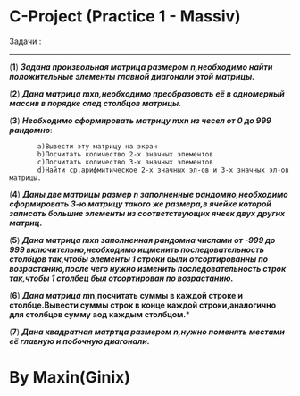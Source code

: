 # C-Project (Practice 1 - Massiv)
  Задачи  :
  ***
  (**1**) ***Задана произвольная матрица размером n,необходимо найти положительные элементы главной диагонали этой матрицы.***
  
  (**2**) ***Дана матрица mxn,необходимо преобразовать её в одномерный массив в порядке след столбцов матрицы.***
  
  (**3**) ***Необходимо сформировать матрицу mxn из чесел от 0 до 999 рандомно***:
  
           a)Вывести эту матрицу на экран
           b)Посчитать количество 2-х значных элементов
           c)Посчитать количество 3-х значных элементов
           d)Найти ср.арифмитическое 2-х значных эл-ов и 3-х значных эл-ов матрицы.
           
  (**4**) ***Даны две матрицы размер n заполненные рандомно,необходимо сформировать 3-ю матрицу такого же размера,в ячейке которой записать большие элементы из соответствующих ячеек двух других матриц.***
  
  (**5**) ***Дана матрица mxn заполненная рандомна числами от -999 до 999 включительно,необходимо ищменить последовательность столбцов так,чтобы элементы 1 строки были отсортированны по возрастанию,после чего нужно изменить последовательность строк так,чтобы 1 столбец был отсортирован по возрастанию.***
       
  (**6**) ***Дана матрица m*n,посчитать суммы в каждой строке и столбце.Вывести суммы строк в конце каждой строки,аналогично для столбцов сумму аод каждым столбцом.***
  
  (**7**) ***Дана квадратная матртца размером n,нужно поменять местами её главную и побочную диагонали.***

# By Maxin(Ginix) 
